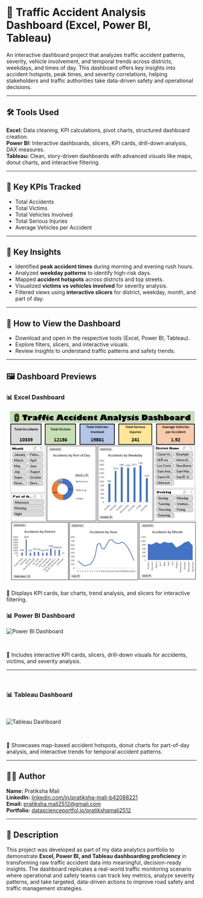 # 🚦 Traffic Accident Analysis Dashboard (Excel, Power BI, Tableau)

An interactive dashboard project that analyzes traffic accident patterns, severity, vehicle involvement, and temporal trends across districts, weekdays, and times of day. This dashboard offers key insights into accident hotspots, peak times, and severity correlations, helping stakeholders and traffic authorities take data-driven safety and operational decisions.

---

## 🛠️ Tools Used

**Excel:** Data cleaning, KPI calculations, pivot charts, structured dashboard creation.  
**Power BI:** Interactive dashboards, slicers, KPI cards, drill-down analysis, DAX measures.  
**Tableau:** Clean, story-driven dashboards with advanced visuals like maps, donut charts, and interactive filtering.

---

## 🔑 Key KPIs Tracked

- Total Accidents
- Total Victims
- Total Vehicles Involved
- Total Serious Injuries
- Average Vehicles per Accident

---

## 🔑 Key Insights

- Identified **peak accident times** during morning and evening rush hours.
- Analyzed **weekday patterns** to identify high-risk days.
- Mapped **accident hotspots** across districts and top streets.
- Visualized **victims vs vehicles involved** for severity analysis.
- Filtered views using **interactive slicers** for district, weekday, month, and part of day.

---

## 🚀 How to View the Dashboard

- Download and open in the respective tools (Excel, Power BI, Tableau).
- Explore filters, slicers, and interactive visuals.
- Review insights to understand traffic patterns and safety trends.

---

## 🖼️ Dashboard Previews



### 📊 Excel Dashboard



![Excel Dashboard](./\Traffic_Accident_Dashboard_Preview/excel_dashboard.JPG)



📌 Displays KPI cards, bar charts, trend analysis, and slicers for interactive filtering.




### 📊 Power BI Dashboard



![Power BI Dashboard](./Traffic_Accident_Dasboard_Preview/powerbi_dashboard.JPG)

&nbsp;

📌 Includes interactive KPI cards, slicers, drill-down visuals for accidents, victims, and severity analysis.

---

&nbsp;

### 📊 Tableau Dashboard

&nbsp;

![Tableau Dashboard](./Traffic_Accident_Dasboard_Preview/tableau_dashboard.JPG)

&nbsp;

📌 Showcases map-based accident hotspots, donut charts for part-of-day analysis, and interactive trends for temporal accident patterns.

---

## 👩‍💻 Author

**Name:** Pratiksha Mali  
**LinkedIn:** [linkedin.com/in/pratiksha-mali-b42088221](https://www.linkedin.com/in/pratiksha-mali-b42088221)  
**Email:** [pratiksha.mali2512@gmail.com](mailto:pratiksha.mali2512@gmail.com)  
**Portfolio:** [datascienceportfol.io/pratikshamali2512](https://www.datascienceportfol.io/pratikshamali2512)

---

## 📝 Description

This project was developed as part of my data analytics portfolio to demonstrate **Excel, Power BI, and Tableau dashboarding proficiency** in transforming raw traffic accident data into meaningful, decision-ready insights. The dashboard replicates a real-world traffic monitoring scenario where operational and safety teams can track key metrics, analyze severity patterns, and take targeted, data-driven actions to improve road safety and traffic management strategies.

